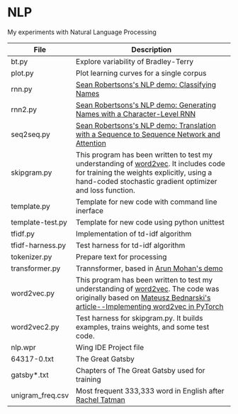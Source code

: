 # NLP

My experiments with Natural Language Processing

File | Description
-----------------|---------------------------------------------------------------
bt.py|Explore variability of Bradley-Terry
plot.py|Plot learning curves for a single corpus
rnn.py|[Sean Robertsons's NLP demo: Classifying Names](https://pytorch.org/tutorials/intermediate/char_rnn_classification_tutorial.html)
rnn2.py|[Sean Robertsons's NLP demo: Generating Names with a Character-Level RNN](https://pytorch.org/tutorials/intermediate/char_rnn_generation_tutorial.html)
seq2seq.py|[Sean Robertsons's NLP demo: Translation with a Sequence to Sequence Network and Attention](https://pytorch.org/tutorials/intermediate/seq2seq_translation_tutorial.html)
skipgram.py|This program has been written to test my understanding of [word2vec](https://arxiv.org/abs/1301.3781/Word2Vec). It includes code for training the weights explicitly, using a hand-coded stochastic gradient optimizer and loss function.
template.py|Template for new code with command line inerface
template-test.py|Template for new code using python unittest
tfidf.py|Implementation of td-idf algorithm
tfidf-harness.py|Test harness for td-idf algorithm
tokenizer.py|Prepare text for processing
transformer.py|Trannsformer, based in [Arun Mohan's demo](https://www.kaggle.com/code/arunmohan003/transformer-from-scratch-using-pytorch/notebook)
word2vec.py |This program has been written to test my understanding of [word2vec](https://arxiv.org/abs/1301.3781/Word2Vec). The code was originally based on [Mateusz Bednarski's article--Implementing word2vec in PyTorch](https://towardsdatascience.com/implementing-word2vec-in-pytorch-skip-gram-model-e6bae040d2fb)
word2vec2.py|Test harness for skipgram.py. It builds examples, trains weights, and some test code.
nlp.wpr|Wing IDE Project file
64317-0.txt|The Great Gatsby
gatsby*.txt|Chapters of The Great Gatsby used for training
unigram_freq.csv|Most frequent 333,333 word in English after [Rachel Tatman](https://www.kaggle.com/rtatman/english-word-frequenc)
